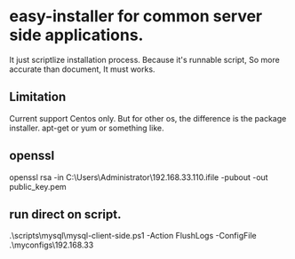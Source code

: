 # easy-installer for common server side applications.

It just scriptlize installation process. Because it's runnable script, So more accurate than document, It must works.

## Limitation

Current support Centos only. But for other os, the difference is the package installer. apt-get or yum or something like.

## openssl
openssl rsa -in C:\Users\Administrator\192.168.33.110.ifile -pubout -out public_key.pem

## run direct on script.

.\scripts\mysql\mysql-client-side.ps1 -Action FlushLogs -ConfigFile .\myconfigs\192.168.33